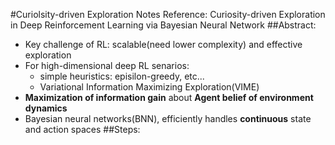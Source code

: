 #Curiolsity-driven Exploration Notes
Reference: Curiosity-driven Exploration in Deep Reinforcement Learning via Bayesian Neural Network
##Abstract:
- Key challenge of RL: scalable(need lower complexity) and effective exploration
- For high-dimensional deep RL senarios:
  - simple heuristics: episilon-greedy, etc...
  - Variational Information Maximizing Exploration(VIME)
- **Maximization of information gain** about **Agent belief of environment dynamics**
- Bayesian neural networks(BNN), efficiently handles **continuous** state and action spaces
##Steps:

